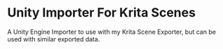 # Unity Importer For Krita Scenes
A Unity Engine Importer to use with my Krita Scene Exporter, but can be used with similar exported data.
